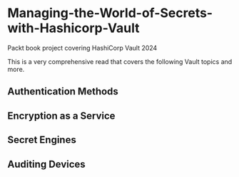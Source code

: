 # Managing-the-World-of-Secrets-with-Hashicorp-Vault
Packt book project covering HashiCorp Vault 2024

This is a very comprehensive read that covers the following Vault topics and more.

## Authentication Methods

## Encryption as a Service

## Secret Engines

## Auditing Devices


